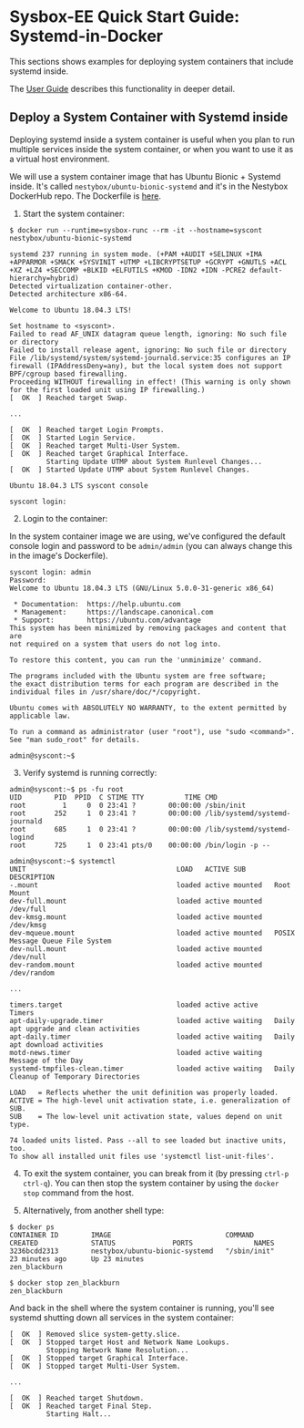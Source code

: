 # Sysbox-EE Quick Start Guide: Systemd-in-Docker

This sections shows examples for deploying system containers that include
systemd inside.

The [User Guide](../user-guide/systemd.md) describes this functionality in
deeper detail.

## Deploy a System Container with Systemd inside

Deploying systemd inside a system container is useful when you plan to
run multiple services inside the system container, or when you want to
use it as a virtual host environment.

We will use a system container image that has Ubuntu Bionic + Systemd
inside. It's called `nestybox/ubuntu-bionic-systemd` and it's in the
Nestybox DockerHub repo. The Dockerfile is [here](../../dockerfiles/ubuntu-bionic-systemd/Dockerfile).

1) Start the system container:

```console
$ docker run --runtime=sysbox-runc --rm -it --hostname=syscont nestybox/ubuntu-bionic-systemd

systemd 237 running in system mode. (+PAM +AUDIT +SELINUX +IMA +APPARMOR +SMACK +SYSVINIT +UTMP +LIBCRYPTSETUP +GCRYPT +GNUTLS +ACL +XZ +LZ4 +SECCOMP +BLKID +ELFUTILS +KMOD -IDN2 +IDN -PCRE2 default-hierarchy=hybrid)
Detected virtualization container-other.
Detected architecture x86-64.

Welcome to Ubuntu 18.04.3 LTS!

Set hostname to <syscont>.
Failed to read AF_UNIX datagram queue length, ignoring: No such file or directory
Failed to install release agent, ignoring: No such file or directory
File /lib/systemd/system/systemd-journald.service:35 configures an IP firewall (IPAddressDeny=any), but the local system does not support BPF/cgroup based firewalling.
Proceeding WITHOUT firewalling in effect! (This warning is only shown for the first loaded unit using IP firewalling.)
[  OK  ] Reached target Swap.

...

[  OK  ] Reached target Login Prompts.
[  OK  ] Started Login Service.
[  OK  ] Reached target Multi-User System.
[  OK  ] Reached target Graphical Interface.
         Starting Update UTMP about System Runlevel Changes...
[  OK  ] Started Update UTMP about System Runlevel Changes.

Ubuntu 18.04.3 LTS syscont console

syscont login:
```

2) Login to the container:

In the system container image we are using, we've configured the
default console login and password to be `admin/admin` (you can always
change this in the image's Dockerfile).

```console
syscont login: admin
Password:
Welcome to Ubuntu 18.04.3 LTS (GNU/Linux 5.0.0-31-generic x86_64)

 * Documentation:  https://help.ubuntu.com
 * Management:     https://landscape.canonical.com
 * Support:        https://ubuntu.com/advantage
This system has been minimized by removing packages and content that are
not required on a system that users do not log into.

To restore this content, you can run the 'unminimize' command.

The programs included with the Ubuntu system are free software;
the exact distribution terms for each program are described in the
individual files in /usr/share/doc/*/copyright.

Ubuntu comes with ABSOLUTELY NO WARRANTY, to the extent permitted by
applicable law.

To run a command as administrator (user "root"), use "sudo <command>".
See "man sudo_root" for details.

admin@syscont:~$
```

3) Verify systemd is running correctly:

```console
admin@syscont:~$ ps -fu root
UID        PID  PPID  C STIME TTY          TIME CMD
root         1     0  0 23:41 ?        00:00:00 /sbin/init
root       252     1  0 23:41 ?        00:00:00 /lib/systemd/systemd-journald
root       685     1  0 23:41 ?        00:00:00 /lib/systemd/systemd-logind
root       725     1  0 23:41 pts/0    00:00:00 /bin/login -p --

admin@syscont:~$ systemctl
UNIT                                     LOAD   ACTIVE SUB       DESCRIPTION
-.mount                                  loaded active mounted   Root Mount
dev-full.mount                           loaded active mounted   /dev/full
dev-kmsg.mount                           loaded active mounted   /dev/kmsg
dev-mqueue.mount                         loaded active mounted   POSIX Message Queue File System
dev-null.mount                           loaded active mounted   /dev/null
dev-random.mount                         loaded active mounted   /dev/random

...

timers.target                            loaded active active    Timers
apt-daily-upgrade.timer                  loaded active waiting   Daily apt upgrade and clean activities
apt-daily.timer                          loaded active waiting   Daily apt download activities
motd-news.timer                          loaded active waiting   Message of the Day
systemd-tmpfiles-clean.timer             loaded active waiting   Daily Cleanup of Temporary Directories

LOAD   = Reflects whether the unit definition was properly loaded.
ACTIVE = The high-level unit activation state, i.e. generalization of SUB.
SUB    = The low-level unit activation state, values depend on unit type.

74 loaded units listed. Pass --all to see loaded but inactive units, too.
To show all installed unit files use 'systemctl list-unit-files'.
```

4) To exit the system container, you can break from it (by pressing `ctrl-p
   ctrl-q`). You can then stop the system container by using the `docker stop`
   command from the host.

5) Alternatively, from another shell type:

```console
$ docker ps
CONTAINER ID        IMAGE                            COMMAND             CREATED             STATUS              PORTS               NAMES
3236bcdd2313        nestybox/ubuntu-bionic-systemd   "/sbin/init"        23 minutes ago      Up 23 minutes                           zen_blackburn

$ docker stop zen_blackburn
zen_blackburn
```

And back in the shell where the system container is running, you'll
see systemd shutting down all services in the system container:

```console
[  OK  ] Removed slice system-getty.slice.
[  OK  ] Stopped target Host and Network Name Lookups.
         Stopping Network Name Resolution...
[  OK  ] Stopped target Graphical Interface.
[  OK  ] Stopped target Multi-User System.

...

[  OK  ] Reached target Shutdown.
[  OK  ] Reached target Final Step.
         Starting Halt...
```

